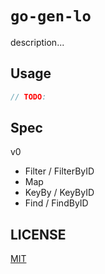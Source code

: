 # `go-gen-lo`

description...

## Usage

```go
// TODO:
```

## Spec

v0

- Filter / FilterByID
- Map
- KeyBy / KeyByID
- Find / FindByID

## LICENSE

[MIT](./LICENSE)
